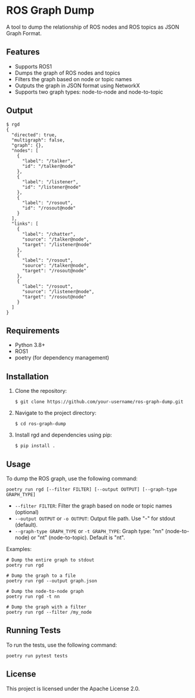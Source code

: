 # ROS Graph Dump

A tool to dump the relationship of ROS nodes and ROS topics as JSON Graph Format.

## Features

- Supports ROS1
- Dumps the graph of ROS nodes and topics
- Filters the graph based on node or topic names
- Outputs the graph in JSON format using NetworkX
- Supports two graph types: node-to-node and node-to-topic

## Output
```
$ rgd
{
  "directed": true,
  "multigraph": false,
  "graph": {},
  "nodes": [
    {
      "label": "/talker",
      "id": "/talker@node"
    },
    {
      "label": "/listener",
      "id": "/listener@node"
    },
    {
      "label": "/rosout",
      "id": "/rosout@node"
    }
  ],
  "links": [
    {
      "label": "/chatter",
      "source": "/talker@node",
      "target": "/listener@node"
    },
    {
      "label": "/rosout",
      "source": "/talker@node",
      "target": "/rosout@node"
    },
    {
      "label": "/rosout",
      "source": "/listener@node",
      "target": "/rosout@node"
    }
  ]
}
```

## Requirements

- Python 3.8+
- ROS1
- poetry (for dependency management)

## Installation

1. Clone the repository:
   ```
   $ git clone https://github.com/your-username/ros-graph-dump.git
   ```

2. Navigate to the project directory:
   ```
   $ cd ros-graph-dump
   ```

3. Install rgd and dependencies using pip:
   ```
   $ pip install .
   ```

## Usage

To dump the ROS graph, use the following command:
```
poetry run rgd [--filter FILTER] [--output OUTPUT] [--graph-type GRAPH_TYPE]
```

- `--filter FILTER`: Filter the graph based on node or topic names (optional)
- `--output OUTPUT` or `-o OUTPUT`: Output file path. Use "-" for stdout (default).
- `--graph-type GRAPH_TYPE` or `-t GRAPH_TYPE`: Graph type: "nn" (node-to-node) or "nt" (node-to-topic). Default is "nt".

Examples:
```
# Dump the entire graph to stdout
poetry run rgd

# Dump the graph to a file
poetry run rgd --output graph.json

# Dump the node-to-node graph
poetry run rgd -t nn

# Dump the graph with a filter
poetry run rgd --filter /my_node
```

## Running Tests
To run the tests, use the following command:
```
poetry run pytest tests
```

## License
This project is licensed under the Apache License 2.0.
